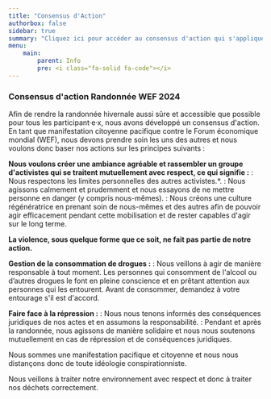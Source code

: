 ```yaml
---
title: "Consensus d'Action"
authorbox: false
sidebar: true
summary: "Cliquez ici pour accéder au consensus d'action qui s'applique à tous pendant la randonnée."
menu: 
    main:
        parent: Info
        pre: <i class="fa-solid fa-code"></i>
---
```


### Consensus d'action Randonnée WEF 2024

Afin de rendre la randonnée hivernale aussi sûre et accessible que possible pour tous les participant·e·x, nous avons développé un consensus d'action. En tant que manifestation citoyenne pacifique contre le Forum économique mondial (WEF), nous devons prendre soin les uns des autres et nous voulons donc baser nos actions sur les principes suivants :

**Nous voulons créer une ambiance agréable et rassembler un groupe d'activistes qui se traitent mutuellement avec respect, ce qui signifie :**
: Nous respectons les limites personnelles des autres activistes.*.
: Nous agissons calmement et prudemment et nous essayons de ne mettre personne en danger (y compris nous-mêmes).
: Nous créons une culture régénératrice en prenant soin de nous-mêmes et des autres afin de pouvoir agir efficacement pendant cette mobilisation et de rester capables d'agir sur le long terme.
  
**La violence, sous quelque forme que ce soit, ne fait pas partie de notre action.**

**Gestion de la consommation de drogues :**
: Nous veillons à agir de manière responsable à tout moment. Les personnes qui consomment de l'alcool ou d’autres drogues le font en pleine conscience et en prêtant attention aux personnes qui les entourent. Avant de consommer, demandez à votre entourage s'il est d'accord.
  
**Faire face à la répression :**
: Nous nous tenons informés des conséquences juridiques de nos actes et en assumons la responsabilité.
: Pendant et après la randonnée, nous agissons de manière solidaire et nous nous soutenons mutuellement en cas de répression et de conséquences juridiques.

Nous sommes une manifestation pacifique et citoyenne et nous nous distançons donc de toute idéologie conspirationniste.

Nous veillons à traiter notre environnement avec respect et donc à traiter nos déchets correctement.
